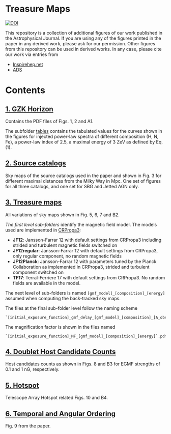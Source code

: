 # Treasure Maps

[![DOI](https://zenodo.org/badge/586429027.svg)](https://zenodo.org/badge/latestdoi/586429027)

This repository is a collection of additional figures of our work published in the Astrophysical Journal.
If you are using any of the figures printed in the paper in any derived work, please ask for our permission. Other figures from this repository can be used in derived works. In any case, please cite our work via entries from

- [Inspirehep.net](https://inspirehep.net/literature/2173102)
- [ADS](https://ui.adsabs.harvard.edu/abs/2022arXiv221015885G/abstract)

# Contents

## [1. GZK Horizon](1_GZK_Horizon)

Contains the PDF files of Figs. 1, 2 and A1. 

The subfolder [tables](1_GZK_Horizon/tables) contains the tabulated values for the curves shown in the figures for injected power-law spectra of different composition (H, N, Fe), a power-law index of 2.5, a maximal energy of 3 ZeV as defined by Eq. (1).

## [2. Source catalogs](2_Source_catalogs)

Sky maps of the source catalogs used in the paper and shown in Fig. 3 for different maximal distances from the Milky Way in Mpc. One set of figures for all three catalogs, and one set for SBG and Jetted AGN only. 

## [3. Treasure maps](3_Treasure_Maps/)

All variations of sky maps shown in Fig. 5, 6, 7 and B2.

*The first level sub-folders* identify the magnetic field model. The models used are implemented in [CRPropa3](https://crpropa.github.io/CRPropa3/api/classcrpropa_1_1MagneticField.html#exhale-class-classcrpropa-1-1magneticfield):

- **JF12**: Jansson-Farrar 12 with default settings from CRPropa3 including strided and turbulent magnetic fields switched on
- **JF12regular**: Jansson-Farrar 12 with default settings from CRPropa3, only regular component, no random magnetic fields
- **JF12Planck**: Jansson-Farrar 12 with parameters tuned by the Planck Collaboration as implemented in CRPropa3, strided and turbulent component switched on
- **TF17**: Terral-Ferriere 17 with default settings from CRPropa3. No random fields are available in the model.

The next level of sub-folders is named `[gmf_model]_[composition]_[energy]` assumed when computing the back-tracked sky maps.

The files at the final sub-folder level follow the naming scheme 

    `[initial_exposure_function]_gmf_delay_[gmf_model]_[composition]_[A_obs]_[B_egmf]ng_[energy]`.pdf

The magnification factor is shown in the files named 
    
    `[initial_exposure_function]_MF_[gmf_model]_[composition]_[energy]`.pdf


## [4. Doublet Host Candidate Counts](4_Doublet_Host_Candidate_Counts/)

Host candidates counts as shown in Figs. 8 and B3 for EGMF strengths of 0.1 and 1 nG, respectively.

## [5. Hotspot](5_Hotspot/)

Telescope Array Hotspot related Figs. 10 and B4.

## [6. Temporal and Angular Ordering](6_Temporal_and_Angular_ordering/)

Fig. 9 from the paper.
